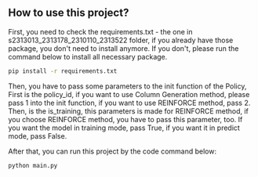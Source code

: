 ## How to use this project?
First, you need to check the requirements.txt - the one in s2313013_2313178_2310110_2313522 folder, if you already have those package, you don't need to install anymore. If you don't, please run the command below to install all necessary package.
```bash
pip install -r requirements.txt
```

Then, you have to pass some parameters to the init function of the Policy, First is the policy_id, if you want to use Column Generation method, please pass 1 into the init function, if you want to use REINFORCE method, pass 2. Then, is the is_training, this parameters is made for REINFORCE method, if you choose REINFORCE method, you have to pass this parameter, too. If you want the model in training mode, pass True, if you want it in predict mode, pass False.

After that, you can run this project by the code command below:
```bash
python main.py
```